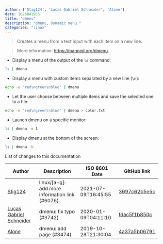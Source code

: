 ```yaml
---
author: ['Stig124', 'Lucas Gabriel Schneider', 'Alone']
date: 1625841955
title: "dmenu"
description: "dmenu, Dynamic menu."
categories: "linux"
---
```

> Creates a menu from a text input with each item on a new line.

> More information: <https://manned.org/dmenu>.

- Display a menu of the output of the `ls` command:

```bash
ls | dmenu
```

- Display a menu with custom items separated by a new line (`\n`):

```bash
echo -e "red\ngreen\nblue" | dmenu
```

- Let the user choose between multiple items and save the selected one to a file:

```bash
echo -e "red\ngreen\nblue" | dmenu > color.txt
```

- Launch dmenu on a specific monitor:

```bash
ls | dmenu -m 1
```

- Display dmenu at the bottom of the screen:

```bash
ls | dmenu -b
```
List of changes to this documentation


Author | Description | ISO 8601 Date | GitHub link
------|-----|-----|-----
[Stig124](mailto:stigpro@outlook.fr) | linux/[a-g]: add more information link (#6076) | 2021-07-09T16:45:55 | [3697c62b5e5c](https://github.com/tldr-pages/tldr/commit/3697c62b5e5cd9bae7a99c591cb81d1ddcfbf792)
[Lucas Gabriel Schneider](mailto:casdpa@gmail.com) | dmenu: fix typo (#3742) | 2020-01-09T04:11:10 | [fdac5f1b850c](https://github.com/tldr-pages/tldr/commit/fdac5f1b850c740ff782adc88a2d8e9b0d08dae9)
[Alone](mailto:alain.sinzig@gmail.com) | dmenu: add page (#3474) | 2019-10-28T21:30:04 | [4a37a5b06791](https://github.com/tldr-pages/tldr/commit/4a37a5b06791f0710f8e93cc6142f05bb2386b50)

